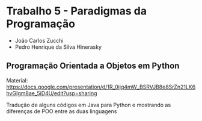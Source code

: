 # Trabalho 5 - Paradigmas da Programação
- João Carlos Zucchi 
- Pedro Henrique da Silva Hinerasky
## Programação Orientada a Objetos em Python
Material: https://docs.google.com/presentation/d/1R_0ijq4mW_BSRVJB8e8SrZn21LK6hvGIgm8ae_5iD4U/edit?usp=sharing
 
 Tradução de alguns códigos em Java para Python e mostrando as diferenças de POO entre as duas linguagens
